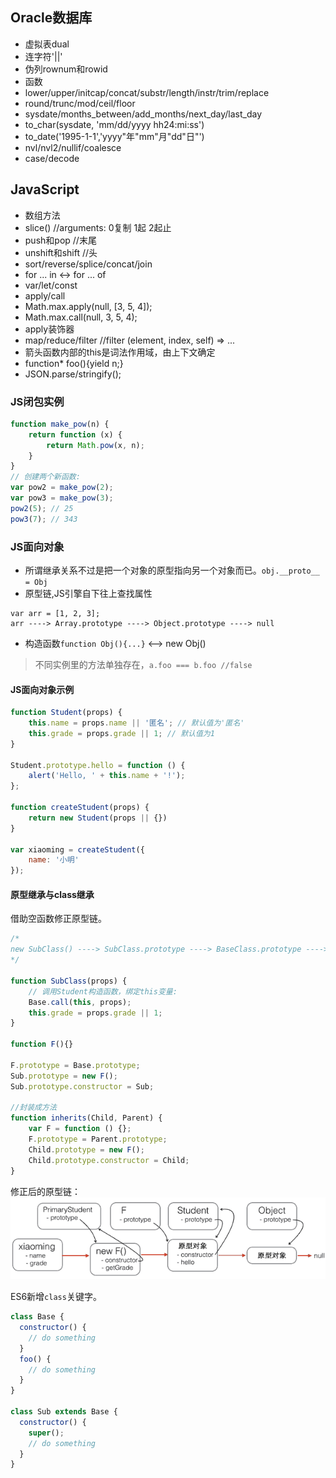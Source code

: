 ## Oracle数据库
* 虚拟表dual
* 连字符'||'
* 伪列rownum和rowid
* 函数
 * lower/upper/initcap/concat/substr/length/instr/trim/replace
 * round/trunc/mod/ceil/floor
 * sysdate/months_between/add_months/next_day/last_day
 * to_char(sysdate, 'mm/dd/yyyy hh24:mi:ss')
 * to_date('1995-1-1','yyyy"年"mm"月"dd"日"')
 * nvl/nvl2/nullif/coalesce
 * case/decode


 ## JavaScript
 * 数组方法
  * slice() //arguments: 0复制 1起 2起止
  * push和pop //末尾
  * unshift和shift //头
  * sort/reverse/splice/concat/join
* for ... in <-> for ... of
* var/let/const
* apply/call
 * Math.max.apply(null, [3, 5, 4]);
 * Math.max.call(null, 3, 5, 4);
 * apply装饰器
* map/reduce/filter //filter (element, index, self) => ...
* 箭头函数内部的this是词法作用域，由上下文确定
* function* foo(){yield n;}
* JSON.parse/stringify();

### JS闭包实例
```JavaScript
function make_pow(n) {
    return function (x) {
        return Math.pow(x, n);
    }
}
// 创建两个新函数:
var pow2 = make_pow(2);
var pow3 = make_pow(3);
pow2(5); // 25
pow3(7); // 343
```

### JS面向对象
* 所谓继承关系不过是把一个对象的原型指向另一个对象而已。`obj.__proto__ = Obj`  
* 原型链,JS引擎自下往上查找属性
```
var arr = [1, 2, 3];
arr ----> Array.prototype ----> Object.prototype ----> null
```
* 构造函数`function Obj(){...}` <--> new Obj()
> 不同实例里的方法单独存在，`a.foo === b.foo //false`

#### JS面向对象示例
```JavaScript
function Student(props) {
    this.name = props.name || '匿名'; // 默认值为'匿名'
    this.grade = props.grade || 1; // 默认值为1
}

Student.prototype.hello = function () {
    alert('Hello, ' + this.name + '!');
};

function createStudent(props) {
    return new Student(props || {})
}

var xiaoming = createStudent({
    name: '小明'
});
```

#### 原型继承与class继承
借助空函数修正原型链。
```JavaScript
/*
new SubClass() ----> SubClass.prototype ----> BaseClass.prototype ----> Object.prototype ----> null
*/

function SubClass(props) {
    // 调用Student构造函数，绑定this变量:
    Base.call(this, props);
    this.grade = props.grade || 1;
}

function F(){}

F.prototype = Base.prototype;
Sub.prototype = new F();
Sub.prototype.constructor = Sub;

//封装成方法
function inherits(Child, Parent) {
    var F = function () {};
    F.prototype = Parent.prototype;
    Child.prototype = new F();
    Child.prototype.constructor = Child;
}
```
修正后的原型链：  
![js-proto-extend](pic/js-proto-extend.png)

ES6新增`class`关键字。
```JavaScript
class Base {
  constructor() {
    // do something
  }
  foo() {
    // do something
  }
}

class Sub extends Base {
  constructor() {
    super();
    // do something
  }
}
```
